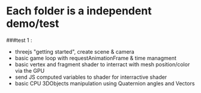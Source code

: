 # Each folder is a independent demo/test
###test 1 :  
* threejs "getting started", create scene & camera
* basic game loop with requestAnimationFrame & time managment 
* basic vertex and fragment shader to interract with mesh position/color via the GPU
* send JS computed variables to shader for interractive shader
* basic CPU 3DObjects manipulation using Quaternion angles and Vectors